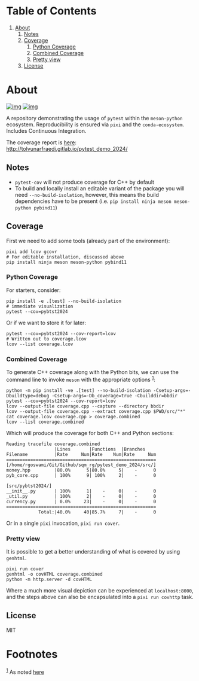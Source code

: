 
# Table of Contents

1.  [About](#orgcb52032)
    1.  [Notes](#org6fc16b9)
    2.  [Coverage](#org74f0414)
        1.  [Python Coverage](#org92a8cde)
        2.  [Combined Coverage](#orge169824)
        3.  [Pretty view](#org2879307)
    3.  [License](#org8110859)


<a id="orgcb52032"></a>

# About

[![img](https://gitlab.com/tolvunarfraedi/hbv505m_2024/pytest_demo_2024/badges/cidemo/pipeline.svg?ignore_skipped=true)](https://gitlab.com/tolvunarfraedi/hbv505m_2024/pytest_demo_2024/-/tree/cidemo)
[![img](https://gitlab.com/tolvunarfraedi/hbv505m_2024/pytest_demo_2024/badges/cidemo/coverage.svg?job=mycompile)](https://gitlab.com/tolvunarfraedi/hbv505m_2024/pytest_demo_2024/-/tree/cidemo)

A repository demonstrating the usage of `pytest` within the `meson-python`
ecosystem. Reproducibility is ensured via `pixi` and the `conda-ecosystem`.
Includes Continuous Integration.

The coverage report is [here](http://tolvunarfraedi.gitlab.io/pytest_demo_2024/): <http://tolvunarfraedi.gitlab.io/pytest_demo_2024/>


<a id="org6fc16b9"></a>

## Notes

-   `pytest-cov` will not produce coverage for C++ by default
-   To build and locally install an editable variant of the package you will need
    `--no-build-isolation`, however, this means the build dependencies have to be
    present (i.e. `pip install ninja meson meson-python pybind11`)


<a id="org74f0414"></a>

## Coverage

First we need to add some tools (already part of the environment):

    pixi add lcov gcovr
    # For editable installation, discussed above
    pip install ninja meson meson-python pybind11


<a id="org92a8cde"></a>

### Python Coverage

For starters, consider:

    pip install -e .[test] --no-build-isolation
    # immediate visualization
    pytest --cov=pybtst2024

Or if we want to store it for later:

    pytest --cov=pybtst2024 --cov-report=lcov
    # Written out to coverage.lcov
    lcov --list coverage.lcov


<a id="orge169824"></a>

### Combined Coverage

To generate C++ coverage along with the Python bits, we can use the command line
to invoke `meson` with the appropriate options <sup><a id="fnr.1" class="footref" href="#fn.1" role="doc-backlink">1</a></sup>:

    python -m pip install -ve .[test] --no-build-isolation -Csetup-args=-Dbuildtype=debug -Csetup-args=-Db_coverage=true -Cbuilddir=bbdir
    pytest --cov=pybtst2024 --cov-report=lcov
    lcov --output-file coverage.cpp --capture --directory bbdir
    lcov --output-file coverage.cpp --extract coverage.cpp $PWD/src/"*"
    cat coverage.lcov coverage.cpp > coverage.combined
    lcov --list coverage.combined

Which will produce the coverage for both C++ and Python sections:

    Reading tracefile coverage.combined
                      |Lines       |Functions  |Branches
    Filename          |Rate     Num|Rate    Num|Rate     Num
    ========================================================
    [/home/rgoswami/Git/Github/sqm_rg/pytest_demo_2024/src/]
    money.hpp         |80.0%      5|80.0%     5|    -      0
    pyb_core.cpp      | 100%      9| 100%     2|    -      0
    
    [src/pybtst2024/]
    __init__.py       | 100%      1|    -     0|    -      0
    _util.py          | 100%      2|    -     0|    -      0
    currency.py       | 0.0%     23|    -     0|    -      0
    ========================================================
                Total:|40.0%     40|85.7%     7|    -      0

Or in a single `pixi` invocation, `pixi run cover`.


<a id="org2879307"></a>

### Pretty view

It is possible to get a better understanding of what is covered by using `genhtml`.

    pixi run cover
    genhtml -o covHTML coverage.combined
    python -m http.server -d covHTML

Where a much more visual depiction can be experienced at `localhost:8000`, and
the steps above can also be encapsulated into a `pixi run covhttp` task.


<a id="org8110859"></a>

## License

MIT


# Footnotes

<sup><a id="fn.1" href="#fnr.1">1</a></sup> As noted [here](https://github.com/pybind/pybind11/discussions/4141#discussioncomment-7068063)
